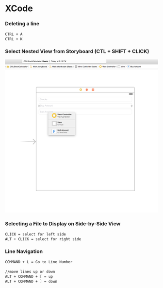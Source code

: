 # XCode

### Deleting a line
```
CTRL + A
CTRL + K
```
### Select Nested View from Storyboard (CTL + SHIFT + CLICK)
![Select Nested Views](/Images/XCode/SelectNestedViews.png)

### Selecting a File to Display on Side-by-Side View
```
CLICK = select for left side
ALT + CLICK = select for right side
```

### Line Navigation
```
COMMAND + L = Go to Line Number

//move lines up or down
ALT + COMMAND + [ = up
ALT + COMMAND + ] = down
```
